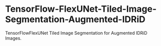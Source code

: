 # TensorFlow-FlexUNet-Tiled-Image-Segmentation-Augmented-IDRiD
TensorFlowFlexUNet Tiled Image Segmentation for Augmented IDRiD Images.
